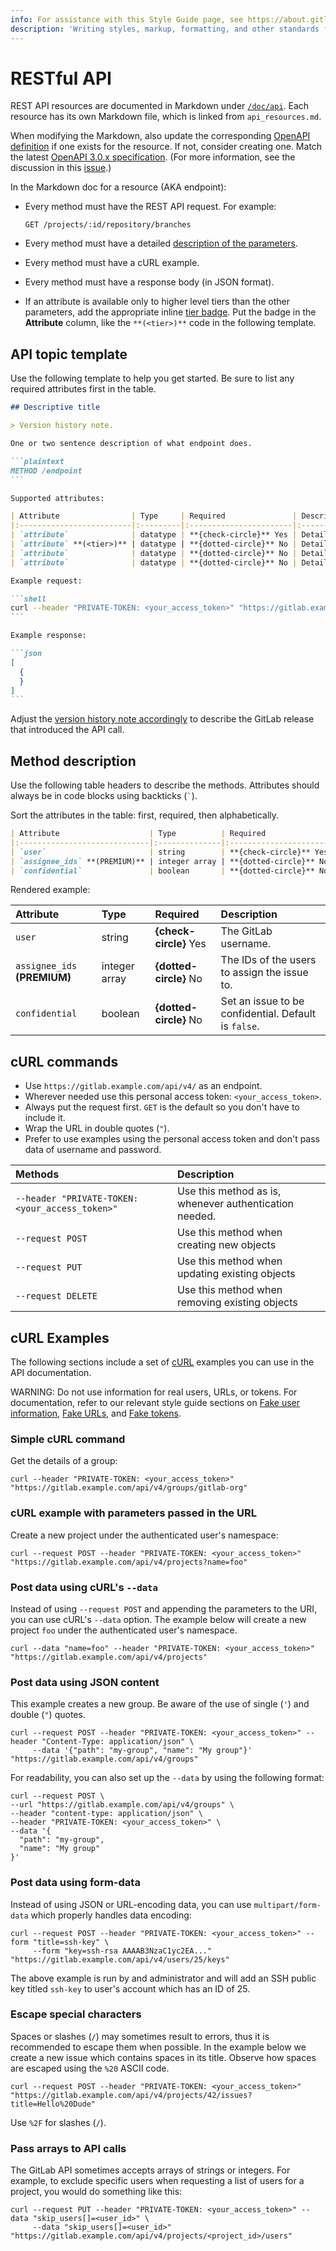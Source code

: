 ```yaml
---
info: For assistance with this Style Guide page, see https://about.gitlab.com/handbook/engineering/ux/technical-writing/#assignments-to-other-projects-and-subjects.
description: 'Writing styles, markup, formatting, and other standards for the GitLab RESTful APIs.'
---
```


# RESTful API

REST API resources are documented in Markdown under
[`/doc/api`](https://gitlab.com/gitlab-org/gitlab/-/tree/master/doc/api). Each
resource has its own Markdown file, which is linked from `api_resources.md`.

When modifying the Markdown, also update the corresponding
[OpenAPI definition](https://gitlab.com/gitlab-org/gitlab/-/tree/master/doc/api/openapi)
if one exists for the resource. If not, consider creating one. Match the latest
[OpenAPI 3.0.x specification](https://swagger.io/specification/). (For more
information, see the discussion in this
[issue](https://gitlab.com/gitlab-org/gitlab/-/issues/16023#note_370901810).)

In the Markdown doc for a resource (AKA endpoint):

- Every method must have the REST API request. For example:

  ```plaintext
  GET /projects/:id/repository/branches
  ```

- Every method must have a detailed [description of the parameters](#method-description).
- Every method must have a cURL example.
- Every method must have a response body (in JSON format).
- If an attribute is available only to higher level tiers than the other
  parameters, add the appropriate inline [tier badge](styleguide/index.md#product-tier-badges).
  Put the badge in the **Attribute** column, like the
  `**(<tier>)**` code in the following template.

## API topic template

Use the following template to help you get started. Be sure to list any
required attributes first in the table.

````markdown
## Descriptive title

> Version history note.

One or two sentence description of what endpoint does.

```plaintext
METHOD /endpoint
```

Supported attributes:

| Attribute                | Type     | Required               | Description           |
|:-------------------------|:---------|:-----------------------|:----------------------|
| `attribute`              | datatype | **{check-circle}** Yes | Detailed description. |
| `attribute` **(<tier>)** | datatype | **{dotted-circle}** No | Detailed description. |
| `attribute`              | datatype | **{dotted-circle}** No | Detailed description. |
| `attribute`              | datatype | **{dotted-circle}** No | Detailed description. |

Example request:

```shell
curl --header "PRIVATE-TOKEN: <your_access_token>" "https://gitlab.example.com/api/v4/endpoint?parameters"
```

Example response:

```json
[
  {
  }
]
```
````

Adjust the [version history note accordingly](styleguide/index.md#version-text-in-the-version-history)
to describe the GitLab release that introduced the API call.

## Method description

Use the following table headers to describe the methods. Attributes should
always be in code blocks using backticks (`` ` ``).

Sort the attributes in the table: first, required, then alphabetically.

```markdown
| Attribute                    | Type          | Required               | Description                                          |
|:-----------------------------|:--------------|:-----------------------|:-----------------------------------------------------|
| `user`                       | string        | **{check-circle}** Yes | The GitLab username.                                 |
| `assignee_ids` **(PREMIUM)** | integer array | **{dotted-circle}** No | The IDs of the users to assign the issue to.         |
| `confidential`               | boolean       | **{dotted-circle}** No | Set an issue to be confidential. Default is `false`. |
```

Rendered example:

| Attribute                    | Type          | Required               | Description                                          |
|:-----------------------------|:--------------|:-----------------------|:-----------------------------------------------------|
| `user`                       | string        | **{check-circle}** Yes | The GitLab username.                                 |
| `assignee_ids` **(PREMIUM)** | integer array | **{dotted-circle}** No | The IDs of the users to assign the issue to.         |
| `confidential`               | boolean       | **{dotted-circle}** No | Set an issue to be confidential. Default is `false`. |

## cURL commands

- Use `https://gitlab.example.com/api/v4/` as an endpoint.
- Wherever needed use this personal access token: `<your_access_token>`.
- Always put the request first. `GET` is the default so you don't have to
  include it.
- Wrap the URL in double quotes (`"`).
- Prefer to use examples using the personal access token and don't pass data of
  username and password.

| Methods                                         | Description                                            |
|:------------------------------------------------|:-------------------------------------------------------|
| `--header "PRIVATE-TOKEN: <your_access_token>"` | Use this method as is, whenever authentication needed. |
| `--request POST`                                | Use this method when creating new objects              |
| `--request PUT`                                 | Use this method when updating existing objects         |
| `--request DELETE`                              | Use this method when removing existing objects         |

## cURL Examples

The following sections include a set of [cURL](https://curl.se/) examples
you can use in the API documentation.

WARNING:
Do not use information for real users, URLs, or tokens. For documentation, refer to our
relevant style guide sections on [Fake user information](styleguide/index.md#fake-user-information),
[Fake URLs](styleguide/index.md#fake-urls), and [Fake tokens](styleguide/index.md#fake-tokens).

### Simple cURL command

Get the details of a group:

```shell
curl --header "PRIVATE-TOKEN: <your_access_token>" "https://gitlab.example.com/api/v4/groups/gitlab-org"
```

### cURL example with parameters passed in the URL

Create a new project under the authenticated user's namespace:

```shell
curl --request POST --header "PRIVATE-TOKEN: <your_access_token>" "https://gitlab.example.com/api/v4/projects?name=foo"
```

### Post data using cURL's `--data`

Instead of using `--request POST` and appending the parameters to the URI, you
can use cURL's `--data` option. The example below will create a new project
`foo` under the authenticated user's namespace.

```shell
curl --data "name=foo" --header "PRIVATE-TOKEN: <your_access_token>" "https://gitlab.example.com/api/v4/projects"
```

### Post data using JSON content

This example creates a new group. Be aware of the use of single (`'`) and double
(`"`) quotes.

```shell
curl --request POST --header "PRIVATE-TOKEN: <your_access_token>" --header "Content-Type: application/json" \
     --data '{"path": "my-group", "name": "My group"}' "https://gitlab.example.com/api/v4/groups"
```

For readability, you can also set up the `--data` by using the following format:

```shell
curl --request POST \
--url "https://gitlab.example.com/api/v4/groups" \
--header "content-type: application/json" \
--header "PRIVATE-TOKEN: <your_access_token>" \
--data '{
  "path": "my-group",
  "name": "My group"
}'
```

### Post data using form-data

Instead of using JSON or URL-encoding data, you can use `multipart/form-data` which
properly handles data encoding:

```shell
curl --request POST --header "PRIVATE-TOKEN: <your_access_token>" --form "title=ssh-key" \
     --form "key=ssh-rsa AAAAB3NzaC1yc2EA..." "https://gitlab.example.com/api/v4/users/25/keys"
```

The above example is run by and administrator and will add an SSH public key
titled `ssh-key` to user's account which has an ID of 25.

### Escape special characters

Spaces or slashes (`/`) may sometimes result to errors, thus it is recommended
to escape them when possible. In the example below we create a new issue which
contains spaces in its title. Observe how spaces are escaped using the `%20`
ASCII code.

```shell
curl --request POST --header "PRIVATE-TOKEN: <your_access_token>" "https://gitlab.example.com/api/v4/projects/42/issues?title=Hello%20Dude"
```

Use `%2F` for slashes (`/`).

### Pass arrays to API calls

The GitLab API sometimes accepts arrays of strings or integers. For example, to
exclude specific users when requesting a list of users for a project, you would
do something like this:

```shell
curl --request PUT --header "PRIVATE-TOKEN: <your_access_token>" --data "skip_users[]=<user_id>" \
     --data "skip_users[]=<user_id>" "https://gitlab.example.com/api/v4/projects/<project_id>/users"
```
